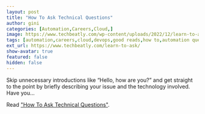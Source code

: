 ```yaml
---
layout: post
title: "How To Ask Technical Questions"
author: gini
categories: [Automation,Careers,Cloud,]
image: https://www.techbeatly.com/wp-content/uploads/2022/12/learn-to-ask-1024x576.png
tags: [automation,careers,cloud,devops,good reads,how to,automation questions,devops questions,dontasktoask,how to ask,how to ask questions,how to ask technical questions,nohello,]
ext_url: https://www.techbeatly.com/learn-to-ask/
show-avatar: true
featured: false
hidden: false
---
```


Skip unnecessary introductions like “Hello, how are you?” and get straight to the point by briefly describing your issue and the technology involved. Have you...

Read ["How To Ask Technical Questions"](https://www.techbeatly.com/learn-to-ask/).